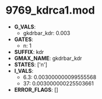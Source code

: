 # 9769_kdrca1.mod

- **G_VALS**:
  - gkdrbar_kdr: 0.003
- **GATES**:
  - n: 1
- **SUFFIX**: kdr
- **GMAX_NAME**: gkdrbar_kdr
- **STATES**: ['n']
- **I_VALS**:
  - 6.3: 0.003000000099555568
  - 37: 0.003000000225503661
- **ERROR_FLAGS**: []
